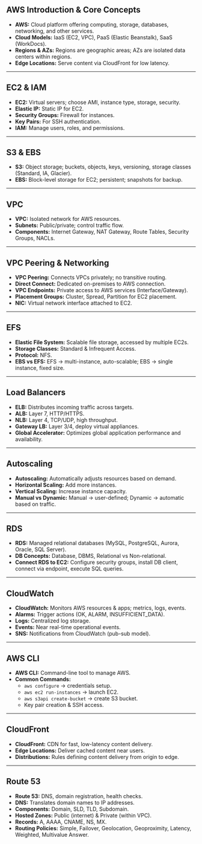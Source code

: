 ## **AWS Introduction & Core Concepts**
- **AWS:** Cloud platform offering computing, storage, databases, networking, and other services.  
- **Cloud Models:** IaaS (EC2, VPC), PaaS (Elastic Beanstalk), SaaS (WorkDocs).  
- **Regions & AZs:** Regions are geographic areas; AZs are isolated data centers within regions.  
- **Edge Locations:** Serve content via CloudFront for low latency.  

---

## **EC2 & IAM**
- **EC2:** Virtual servers; choose AMI, instance type, storage, security.  
- **Elastic IP:** Static IP for EC2.  
- **Security Groups:** Firewall for instances.  
- **Key Pairs:** For SSH authentication.  
- **IAM:** Manage users, roles, and permissions.  

---

## **S3 & EBS**
- **S3:** Object storage; buckets, objects, keys, versioning, storage classes (Standard, IA, Glacier).  
- **EBS:** Block-level storage for EC2; persistent; snapshots for backup.  

---

## **VPC**
- **VPC:** Isolated network for AWS resources.  
- **Subnets:** Public/private; control traffic flow.  
- **Components:** Internet Gateway, NAT Gateway, Route Tables, Security Groups, NACLs.  

---

## **VPC Peering & Networking**
- **VPC Peering:** Connects VPCs privately; no transitive routing.  
- **Direct Connect:** Dedicated on-premises to AWS connection.  
- **VPC Endpoints:** Private access to AWS services (Interface/Gateway).  
- **Placement Groups:** Cluster, Spread, Partition for EC2 placement.  
- **NIC:** Virtual network interface attached to EC2.  

---

## **EFS**
- **Elastic File System:** Scalable file storage, accessed by multiple EC2s.  
- **Storage Classes:** Standard & Infrequent Access.  
- **Protocol:** NFS.  
- **EBS vs EFS:** EFS → multi-instance, auto-scalable; EBS → single instance, fixed size.  

---

## **Load Balancers**
- **ELB:** Distributes incoming traffic across targets.  
- **ALB:** Layer 7, HTTP/HTTPS.  
- **NLB:** Layer 4, TCP/UDP, high throughput.  
- **Gateway LB:** Layer 3/4, deploy virtual appliances.  
- **Global Accelerator:** Optimizes global application performance and availability.  

---

## **Autoscaling**
- **Autoscaling:** Automatically adjusts resources based on demand.  
- **Horizontal Scaling:** Add more instances.  
- **Vertical Scaling:** Increase instance capacity.  
- **Manual vs Dynamic:** Manual → user-defined; Dynamic → automatic based on traffic.  

---

## **RDS**
- **RDS:** Managed relational databases (MySQL, PostgreSQL, Aurora, Oracle, SQL Server).  
- **DB Concepts:** Database, DBMS, Relational vs Non-relational.  
- **Connect RDS to EC2:** Configure security groups, install DB client, connect via endpoint, execute SQL queries.  

---

## **CloudWatch**
- **CloudWatch:** Monitors AWS resources & apps; metrics, logs, events.  
- **Alarms:** Trigger actions (OK, ALARM, INSUFFICIENT_DATA).  
- **Logs:** Centralized log storage.  
- **Events:** Near real-time operational events.  
- **SNS:** Notifications from CloudWatch (pub-sub model).  

---

## **AWS CLI**
- **AWS CLI:** Command-line tool to manage AWS.  
- **Common Commands:**  
  - `aws configure` → credentials setup.  
  - `aws ec2 run-instances` → launch EC2.  
  - `aws s3api create-bucket` → create S3 bucket.  
  - Key pair creation & SSH access.  

---

## **CloudFront**
- **CloudFront:** CDN for fast, low-latency content delivery.  
- **Edge Locations:** Deliver cached content near users.  
- **Distributions:** Rules defining content delivery from origin to edge.  

---

## **Route 53**
- **Route 53:** DNS, domain registration, health checks.  
- **DNS:** Translates domain names to IP addresses.  
- **Components:** Domain, SLD, TLD, Subdomain.  
- **Hosted Zones:** Public (internet) & Private (within VPC).  
- **Records:** A, AAAA, CNAME, NS, MX.  
- **Routing Policies:** Simple, Failover, Geolocation, Geoproximity, Latency, Weighted, Multivalue Answer.  
